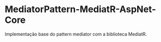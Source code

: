 # MediatorPattern-MediatR-AspNet-Core
Implementação base do pattern mediator com a biblioteca MediatR.
